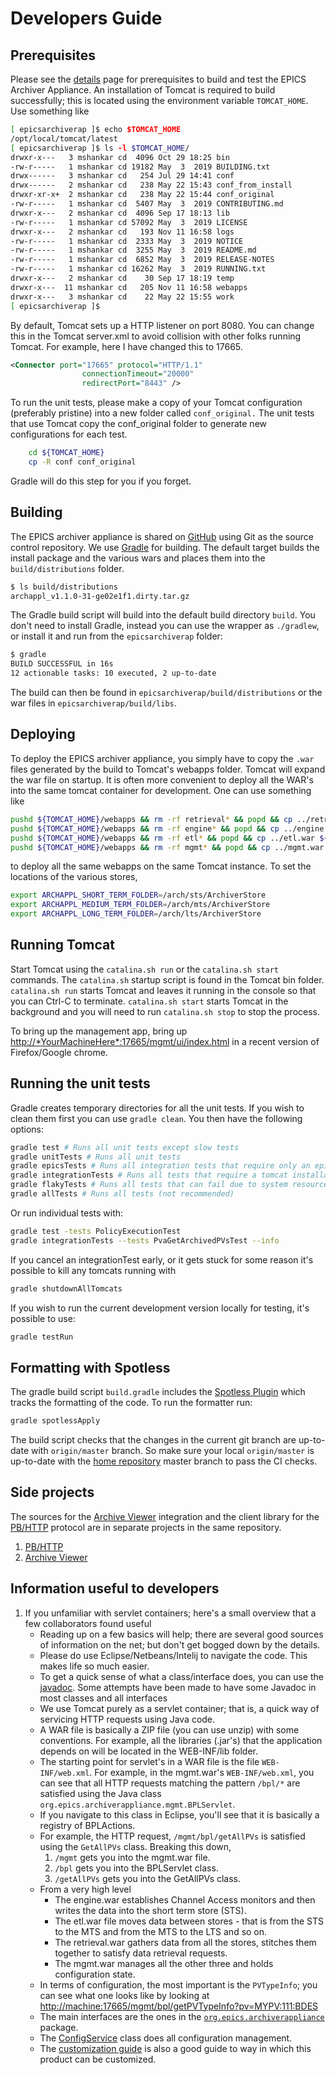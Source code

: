 # Developers Guide

## Prerequisites

Please see the [details](details#SystemRequirements) page for
prerequisites to build and test the EPICS Archiver Appliance. An
installation of Tomcat is required to build successfully; this is
located using the environment variable `TOMCAT_HOME`. Use something like

``` bash
[ epicsarchiverap ]$ echo $TOMCAT_HOME
/opt/local/tomcat/latest
[ epicsarchiverap ]$ ls -l $TOMCAT_HOME/
drwxr-x---   3 mshankar cd  4096 Oct 29 18:25 bin
-rw-r-----   1 mshankar cd 19182 May  3  2019 BUILDING.txt
drwx------   3 mshankar cd   254 Jul 29 14:41 conf
drwx------   2 mshankar cd   238 May 22 15:43 conf_from_install
drwxr-xr-x+  2 mshankar cd   238 May 22 15:44 conf_original
-rw-r-----   1 mshankar cd  5407 May  3  2019 CONTRIBUTING.md
drwxr-x---   2 mshankar cd  4096 Sep 17 18:13 lib
-rw-r-----   1 mshankar cd 57092 May  3  2019 LICENSE
drwxr-x---   2 mshankar cd   193 Nov 11 16:58 logs
-rw-r-----   1 mshankar cd  2333 May  3  2019 NOTICE
-rw-r-----   1 mshankar cd  3255 May  3  2019 README.md
-rw-r-----   1 mshankar cd  6852 May  3  2019 RELEASE-NOTES
-rw-r-----   1 mshankar cd 16262 May  3  2019 RUNNING.txt
drwxr-x---   2 mshankar cd    30 Sep 17 18:19 temp
drwxr-x---  11 mshankar cd   205 Nov 11 16:58 webapps
drwxr-x---   3 mshankar cd    22 May 22 15:55 work
[ epicsarchiverap ]$
```

By default, Tomcat sets up a HTTP listener on port 8080. You can change
this in the Tomcat server.xml to avoid collision with other folks
running Tomcat. For example, here I have changed this to 17665.

```xml
<Connector port="17665" protocol="HTTP/1.1"
                connectionTimeout="20000" 
                redirectPort="8443" />
```

To run the unit tests, please make a copy of your Tomcat configuration
(preferably pristine) into a new folder called `conf_original.` The unit
tests that use Tomcat copy the conf_original folder to generate new
configurations for each test.

```bash
    cd ${TOMCAT_HOME}
    cp -R conf conf_original
```

Gradle will do this step for you if you forget.

## Building

The EPICS archiver appliance is shared on
[GitHub](https://github.com/slacmshankar/epicsarchiverap) using Git as
the source control repository. We use [Gradle](http://gradle.org/) for
building. The default target builds the install package and the various
wars and places them into the `build/distributions` folder.

``` bash
$ ls build/distributions
archappl_v1.1.0-31-ge02e1f1.dirty.tar.gz
```

The Gradle build script will build into the default build directory
`build`. You don\'t need to install Gradle, instead you can use the
wrapper as `./gradlew`, or install it and run from the `epicsarchiverap`
folder:

``` bash
$ gradle
BUILD SUCCESSFUL in 16s
12 actionable tasks: 10 executed, 2 up-to-date
```

The build can then be found in `epicsarchiverap/build/distributions` or
the war files in `epicsarchiverap/build/libs`.

## Deploying

To deploy the EPICS archiver appliance, you simply have to copy the
`.war` files generated by the build to Tomcat\'s webapps folder. Tomcat
will expand the war file on startup. It is often more convenient to
deploy all the WAR\'s into the same tomcat container for development.
One can use something like

```bash
pushd ${TOMCAT_HOME}/webapps && rm -rf retrieval* && popd && cp ../retrieval.war ${TOMCAT_HOME}/webapps
pushd ${TOMCAT_HOME}/webapps && rm -rf engine* && popd && cp ../engine.war ${TOMCAT_HOME}/webapps
pushd ${TOMCAT_HOME}/webapps && rm -rf etl* && popd && cp ../etl.war ${TOMCAT_HOME}/webapps
pushd ${TOMCAT_HOME}/webapps && rm -rf mgmt* && popd && cp ../mgmt.war ${TOMCAT_HOME}/webapps
```

to deploy all the same webapps on the same Tomcat instance. To set the
locations of the various stores,

```bash
export ARCHAPPL_SHORT_TERM_FOLDER=/arch/sts/ArchiverStore
export ARCHAPPL_MEDIUM_TERM_FOLDER=/arch/mts/ArchiverStore
export ARCHAPPL_LONG_TERM_FOLDER=/arch/lts/ArchiverStore
```

## Running Tomcat

Start Tomcat using the `catalina.sh run` or the `catalina.sh start`
commands. The `catalina.sh` startup script is found in the Tomcat bin
folder. `catalina.sh run` starts Tomcat and leaves it running in the
console so that you can Ctrl-C to terminate. `catalina.sh start` starts
Tomcat in the background and you will need to run `catalina.sh stop` to
stop the process.

To bring up the management app, bring up
<http://*YourMachineHere*:17665/mgmt/ui/index.html> in a recent
version of Firefox/Google chrome.

## Running the unit tests

Gradle creates temporary directories for all the unit tests. If you wish
to clean them first you can use `gradle clean`. You then have the
following options:

```bash
gradle test # Runs all unit tests except slow tests
gradle unitTests # Runs all unit tests
gradle epicsTests # Runs all integration tests that require only an epics installation
gradle integrationTests # Runs all tests that require a tomcat installation and optionally an epics installation
gradle flakyTests # Runs all tests that can fail due to system resources
gradle allTests # Runs all tests (not recommended)
```

Or run individual tests with:

```bash
gradle test -tests PolicyExecutionTest
gradle integrationTests --tests PvaGetArchivedPVsTest --info
```

If you cancel an integrationTest early, or it gets stuck for some reason
it\'s possible to kill any tomcats running with

```bash
gradle shutdownAllTomcats
```

If you wish to run the current development version locally for testing,
it\'s possible to use:

```bash
gradle testRun
```

## Formatting with Spotless

The gradle build script `build.gradle` includes the [Spotless Plugin](https://github.com/diffplug/spotless) 
which tracks the
formatting of the code. To run the formatter run:

```bash
gradle spotlessApply
```

The build script checks that the changes in the current git branch are
up-to-date with `origin/master` branch. So make sure your local
`origin/master` is up-to-date with the [home repository](https://github.com/slacmshankar/epicsarchiverap) master
branch to pass the CI checks.

## Side projects

The sources for the [Archive Viewer](sysadmin/archiveviewer) integration and
the client library for the [PB/HTTP](developer/pb_pbraw) protocol are in
separate projects in the same repository.

1. [PB/HTTP](https://github.com/slacmshankar/epicsarchiverap_pbrawclient/)
2. [Archive Viewer](https://github.com/slacmshankar/epicsarchiverap_archiveviewer/)

## Information useful to developers

1. If you unfamiliar with servlet containers; here\'s a small overview
    that a few collaborators found useful
    - Reading up on a few basics will help; there are several good
        sources of information on the net; but don\'t get bogged down by
        the details.
    - Please do use Eclipse/Netbeans/Intelij to navigate the code.
        This makes life so much easier.
    - To get a quick sense of what a class/interface does, you can use
        the [javadoc](api/index.html). Some attempts have been made to
        have some Javadoc in most classes and all interfaces
    - We use Tomcat purely as a servlet container; that is, a quick
        way of servicing HTTP requests using Java code.
    - A WAR file is basically a ZIP file (you can use unzip) with some
        conventions. For example, all the libraries (.jar\'s) that the
        application depends on will be located in the WEB-INF/lib
        folder.
    - The starting point for servlet\'s in a WAR file is the file
        `WEB-INF/web.xml`. For example, in the mgmt.war\'s
        `WEB-INF/web.xml`, you can see that all HTTP requests matching
        the pattern `/bpl/*` are satisfied using the Java class
        `org.epics.archiverappliance.mgmt.BPLServlet`.
    - If you navigate to this class in Eclipse, you\'ll see that it is
        basically a registry of BPLActions.
    - For example, the HTTP request, `/mgmt/bpl/getAllPVs` is
        satisfied using the `GetAllPVs` class. Breaking this down,
        1. `/mgmt` gets you into the mgmt.war file.
        2. `/bpl` gets you into the BPLServlet class.
        3. `/getAllPVs` gets you into the GetAllPVs class.
    - From a very high level
        - The engine.war establishes Channel Access monitors and then
            writes the data into the short term store (STS).
        - The etl.war file moves data between stores - that is from
            the STS to the MTS and from the MTS to the LTS and so on.
        - The retrieval.war gathers data from all the stores, stitches
            them together to satisfy data retrieval requests.
        - The mgmt.war manages all the other three and holds
            configuration state.
    - In terms of configuration, the most important is the
        `PVTypeInfo`; you can see what one looks like by looking at
        <http://machine:17665/mgmt/bpl/getPVTypeInfo?pv=MYPV:111:BDES>
    - The main interfaces are the ones in the
        [`org.epics.archiverappliance`](api/org/epics/archiverappliance/package-summary.html)
        package.
    - The
        [ConfigService](api/org/epics/archiverappliance/config/ConfigService.html)
        class does all configuration management.
    - The [customization guide](../sysadmin/customization) is also a good
        guide to way in which this product can be customized.
